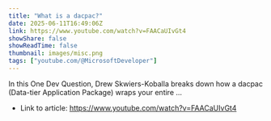```yaml
---
title: "What is a dacpac?"
date: 2025-06-11T16:49:06Z
link: https://www.youtube.com/watch?v=FAACaUIvGt4
showShare: false
showReadTime: false
thumbnail: images/misc.png
tags: ["youtube.com/@MicrosoftDeveloper"]
---
```

In this One Dev Question, Drew Skwiers-Koballa breaks down how a dacpac (Data-tier Application Package) wraps your entire ...

- Link to article: https://www.youtube.com/watch?v=FAACaUIvGt4